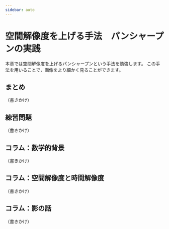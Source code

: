 ```yaml
---
sidebar: auto
---
```


# 空間解像度を上げる手法　パンシャープンの実践

本章では空間解像度を上げるパンシャープンという手法を勉強します。
この手法を用いることで，画像をより細かく見ることができます。

## まとめ
（書きかけ）

## 練習問題
（書きかけ）

## コラム：数学的背景
（書きかけ）

## コラム：空間解像度と時間解像度
（書きかけ）

## コラム：影の話
（書きかけ）
